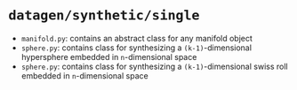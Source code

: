 # `datagen/synthetic/single`

- `manifold.py`: contains an abstract class for any manifold object
- `sphere.py`: contains class for synthesizing a `(k-1)`-dimensional hypersphere embedded in `n`-dimensional space
- `sphere.py`: contains class for synthesizing a `(k-1)`-dimensional swiss roll embedded in `n`-dimensional space
